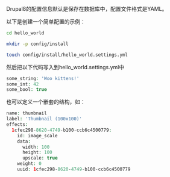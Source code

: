 Drupal8的配置信息默认是保存在数据库中，配置文件格式是YAML。

以下是创建一个简单配置的示例：

```bash
cd hello_world

mkdir -p config/install

touch config/install/hello_world.settings.yml
```

然后把以下代码写入到hello_world.settings.yml中

```php
some_string: 'Woo kittens!'
some_int: 42
some_bool: true
```

也可以定义一个嵌套的结构，如：

```php
name: thumbnail
label: 'Thumbnail (100x100)'
effects:
  1cfec298-8620-4749-b100-ccb6c4500779:
    id: image_scale
    data:
      width: 100
      height: 100
      upscale: true
    weight: 0
    uuid: 1cfec298-8620-4749-b100-ccb6c4500779
```

